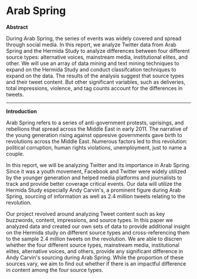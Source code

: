 # Arab Spring

**Abstract**

During Arab Spring, the series of events was widely covered and spread through social media. In this report, we analyze Twitter data from Arab Spring and the Hermida Study to analyze differences between four different source types: alternative voices, mainstream media, institutional elites, and other. We will use an array of data mining and text mining techniques to expand on the Hermida Study and conduct classifcation techniques to expand on the data. The results of the analysis suggest that source types and their tweet content. But other significant variables, such as deliveries, total impressions, violence, and tag counts account for the differences in tweets. 

---

**Introduction**

Arab Spring refers to a series of anti-government protests, uprisings, and rebellions that spread across the Middle East in early 2011. The narrative of the young generation rising against oppresive governments gave birth to revolutions across the Middle East. Numerous factors led to this revolution: political corruption, human rights violations, unemployment, just to name a couple.

  In this report, we will be analyzing Twitter and its importance in Arab Spring. Since it was a youth movement, Facebook and Twitter were widely utilized by the younger generation and helped media platforms and journalists to track and provide better coverage critical events. Our data will utilize the Hermida Study especially Andy Carvin's, a prominent figure during Arab Spring, sourcing of information as well as 2.4 million tweets relating to the revolution.
  
  Our project revolved around analyzing Tweet content such as key buzzwords, content, impressions, and source types. In this paper we analyzed data and created our own sets of data to provide additional insight on the Hermida study on different source types and cross-referencing them to the sample 2.4 million tweets on the revolution. We are able to discren whether the four different source types, mainstream media, institutional elites, alternative voices, and others, provide any significant difference in Andy Carvin's sourcing during Arab Spring. While the proportion of these sources vary, we aim to find out whether if there is an impactful difference in content among the four source types.
